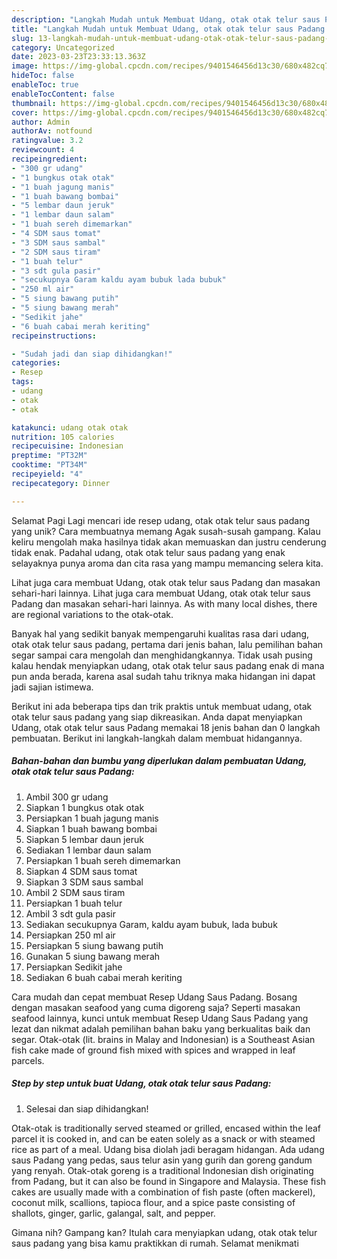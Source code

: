 ```yaml
---
description: "Langkah Mudah untuk Membuat Udang, otak otak telur saus Padang yang Lezat Sekali"
title: "Langkah Mudah untuk Membuat Udang, otak otak telur saus Padang yang Lezat Sekali"
slug: 13-langkah-mudah-untuk-membuat-udang-otak-otak-telur-saus-padang-yang-lezat-sekali
category: Uncategorized
date: 2023-03-23T23:33:13.363Z
image: https://img-global.cpcdn.com/recipes/9401546456d13c30/680x482cq70/udang-otak-otak-telur-saus-padang-foto-resep-utama.jpg
hideToc: false
enableToc: true
enableTocContent: false
thumbnail: https://img-global.cpcdn.com/recipes/9401546456d13c30/680x482cq70/udang-otak-otak-telur-saus-padang-foto-resep-utama.jpg
cover: https://img-global.cpcdn.com/recipes/9401546456d13c30/680x482cq70/udang-otak-otak-telur-saus-padang-foto-resep-utama.jpg
author: Admin
authorAv: notfound
ratingvalue: 3.2
reviewcount: 4
recipeingredient:
- "300 gr udang"
- "1 bungkus otak otak"
- "1 buah jagung manis"
- "1 buah bawang bombai"
- "5 lembar daun jeruk"
- "1 lembar daun salam"
- "1 buah sereh dimemarkan"
- "4 SDM saus tomat"
- "3 SDM saus sambal"
- "2 SDM saus tiram"
- "1 buah telur"
- "3 sdt gula pasir"
- "secukupnya Garam kaldu ayam bubuk lada bubuk"
- "250 ml air"
- "5 siung bawang putih"
- "5 siung bawang merah"
- "Sedikit jahe"
- "6 buah cabai merah keriting"
recipeinstructions:

- "Sudah jadi dan siap dihidangkan!"
categories:
- Resep
tags:
- udang
- otak
- otak

katakunci: udang otak otak 
nutrition: 105 calories
recipecuisine: Indonesian
preptime: "PT32M"
cooktime: "PT34M"
recipeyield: "4"
recipecategory: Dinner

---
```



Selamat Pagi Lagi mencari ide resep udang, otak otak telur saus padang yang unik? Cara membuatnya memang Agak susah-susah gampang. Kalau keliru mengolah maka hasilnya tidak akan memuaskan dan justru cenderung tidak enak. Padahal udang, otak otak telur saus padang yang enak selayaknya punya aroma dan cita rasa yang mampu memancing selera kita.


Lihat juga cara membuat Udang, otak otak telur saus Padang dan masakan sehari-hari lainnya. Lihat juga cara membuat Udang, otak otak telur saus Padang dan masakan sehari-hari lainnya. As with many local dishes, there are regional variations to the otak-otak.

Banyak hal yang sedikit banyak mempengaruhi kualitas rasa dari udang, otak otak telur saus padang, pertama dari jenis bahan, lalu pemilihan bahan segar sampai cara mengolah dan menghidangkannya. Tidak usah pusing kalau hendak menyiapkan udang, otak otak telur saus padang enak di mana pun anda berada, karena asal sudah tahu triknya maka hidangan ini dapat jadi sajian istimewa.


Berikut ini ada beberapa tips dan trik praktis untuk membuat udang, otak otak telur saus padang yang siap dikreasikan. Anda dapat menyiapkan Udang, otak otak telur saus Padang memakai 18 jenis bahan dan 0 langkah pembuatan. Berikut ini langkah-langkah dalam membuat hidangannya.

<!--inarticleads1-->

##### Bahan-bahan dan bumbu yang diperlukan dalam pembuatan Udang, otak otak telur saus Padang:

1. Ambil 300 gr udang
1. Siapkan 1 bungkus otak otak
1. Persiapkan 1 buah jagung manis
1. Siapkan 1 buah bawang bombai
1. Siapkan 5 lembar daun jeruk
1. Sediakan 1 lembar daun salam
1. Persiapkan 1 buah sereh dimemarkan
1. Siapkan 4 SDM saus tomat
1. Siapkan 3 SDM saus sambal
1. Ambil 2 SDM saus tiram
1. Persiapkan 1 buah telur
1. Ambil 3 sdt gula pasir
1. Sediakan secukupnya Garam, kaldu ayam bubuk, lada bubuk
1. Persiapkan 250 ml air
1. Persiapkan 5 siung bawang putih
1. Gunakan 5 siung bawang merah
1. Persiapkan Sedikit jahe
1. Sediakan 6 buah cabai merah keriting


Cara mudah dan cepat membuat Resep Udang Saus Padang. Bosang dengan masakan seafood yang cuma digoreng saja? Seperti masakan seafood lainnya, kunci untuk membuat Resep Udang Saus Padang yang lezat dan nikmat adalah pemilihan bahan baku yang berkualitas baik dan segar. Otak-otak (lit. brains in Malay and Indonesian) is a Southeast Asian fish cake made of ground fish mixed with spices and wrapped in leaf parcels. 

<!--inarticleads2-->

##### Step by step untuk buat Udang, otak otak telur saus Padang:


1. Selesai dan siap dihidangkan!

Otak-otak is traditionally served steamed or grilled, encased within the leaf parcel it is cooked in, and can be eaten solely as a snack or with steamed rice as part of a meal. Udang bisa diolah jadi beragam hidangan. Ada udang saus Padang yang pedas, saus telur asin yang gurih dan goreng gandum yang renyah. Otak-otak goreng is a traditional Indonesian dish originating from Padang, but it can also be found in Singapore and Malaysia. These fish cakes are usually made with a combination of fish paste (often mackerel), coconut milk, scallions, tapioca flour, and a spice paste consisting of shallots, ginger, garlic, galangal, salt, and pepper. 

Gimana nih? Gampang kan? Itulah cara menyiapkan udang, otak otak telur saus padang yang bisa kamu praktikkan di rumah. Selamat menikmati
